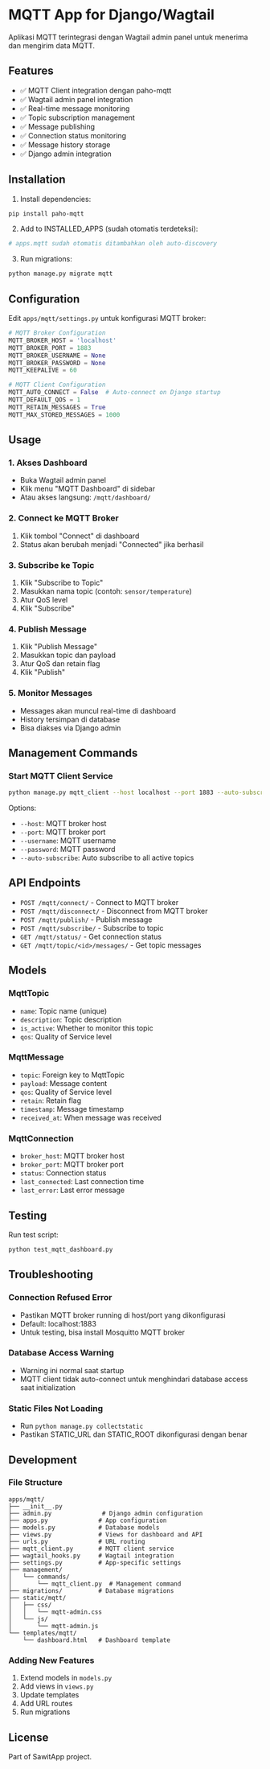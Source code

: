 # MQTT App for Django/Wagtail

Aplikasi MQTT terintegrasi dengan Wagtail admin panel untuk menerima dan mengirim data MQTT.

## Features

- ✅ MQTT Client integration dengan paho-mqtt
- ✅ Wagtail admin panel integration
- ✅ Real-time message monitoring
- ✅ Topic subscription management
- ✅ Message publishing
- ✅ Connection status monitoring
- ✅ Message history storage
- ✅ Django admin integration

## Installation

1. Install dependencies:
```bash
pip install paho-mqtt
```

2. Add to INSTALLED_APPS (sudah otomatis terdeteksi):
```python
# apps.mqtt sudah otomatis ditambahkan oleh auto-discovery
```

3. Run migrations:
```bash
python manage.py migrate mqtt
```

## Configuration

Edit `apps/mqtt/settings.py` untuk konfigurasi MQTT broker:

```python
# MQTT Broker Configuration
MQTT_BROKER_HOST = 'localhost'
MQTT_BROKER_PORT = 1883
MQTT_BROKER_USERNAME = None
MQTT_BROKER_PASSWORD = None
MQTT_KEEPALIVE = 60

# MQTT Client Configuration
MQTT_AUTO_CONNECT = False  # Auto-connect on Django startup
MQTT_DEFAULT_QOS = 1
MQTT_RETAIN_MESSAGES = True
MQTT_MAX_STORED_MESSAGES = 1000
```

## Usage

### 1. Akses Dashboard

- Buka Wagtail admin panel
- Klik menu "MQTT Dashboard" di sidebar
- Atau akses langsung: `/mqtt/dashboard/`

### 2. Connect ke MQTT Broker

1. Klik tombol "Connect" di dashboard
2. Status akan berubah menjadi "Connected" jika berhasil

### 3. Subscribe ke Topic

1. Klik "Subscribe to Topic"
2. Masukkan nama topic (contoh: `sensor/temperature`)
3. Atur QoS level
4. Klik "Subscribe"

### 4. Publish Message

1. Klik "Publish Message"
2. Masukkan topic dan payload
3. Atur QoS dan retain flag
4. Klik "Publish"

### 5. Monitor Messages

- Messages akan muncul real-time di dashboard
- History tersimpan di database
- Bisa diakses via Django admin

## Management Commands

### Start MQTT Client Service

```bash
python manage.py mqtt_client --host localhost --port 1883 --auto-subscribe
```

Options:
- `--host`: MQTT broker host
- `--port`: MQTT broker port  
- `--username`: MQTT username
- `--password`: MQTT password
- `--auto-subscribe`: Auto subscribe to all active topics

## API Endpoints

- `POST /mqtt/connect/` - Connect to MQTT broker
- `POST /mqtt/disconnect/` - Disconnect from MQTT broker
- `POST /mqtt/publish/` - Publish message
- `POST /mqtt/subscribe/` - Subscribe to topic
- `GET /mqtt/status/` - Get connection status
- `GET /mqtt/topic/<id>/messages/` - Get topic messages

## Models

### MqttTopic
- `name`: Topic name (unique)
- `description`: Topic description
- `is_active`: Whether to monitor this topic
- `qos`: Quality of Service level

### MqttMessage
- `topic`: Foreign key to MqttTopic
- `payload`: Message content
- `qos`: Quality of Service level
- `retain`: Retain flag
- `timestamp`: Message timestamp
- `received_at`: When message was received

### MqttConnection
- `broker_host`: MQTT broker host
- `broker_port`: MQTT broker port
- `status`: Connection status
- `last_connected`: Last connection time
- `last_error`: Last error message

## Testing

Run test script:
```bash
python test_mqtt_dashboard.py
```

## Troubleshooting

### Connection Refused Error
- Pastikan MQTT broker running di host/port yang dikonfigurasi
- Default: localhost:1883
- Untuk testing, bisa install Mosquitto MQTT broker

### Database Access Warning
- Warning ini normal saat startup
- MQTT client tidak auto-connect untuk menghindari database access saat initialization

### Static Files Not Loading
- Run `python manage.py collectstatic`
- Pastikan STATIC_URL dan STATIC_ROOT dikonfigurasi dengan benar

## Development

### File Structure
```
apps/mqtt/
├── __init__.py
├── admin.py              # Django admin configuration
├── apps.py              # App configuration
├── models.py            # Database models
├── views.py             # Views for dashboard and API
├── urls.py              # URL routing
├── mqtt_client.py       # MQTT client service
├── wagtail_hooks.py     # Wagtail integration
├── settings.py          # App-specific settings
├── management/
│   └── commands/
│       └── mqtt_client.py  # Management command
├── migrations/          # Database migrations
├── static/mqtt/
│   ├── css/
│   │   └── mqtt-admin.css
│   └── js/
│       └── mqtt-admin.js
└── templates/mqtt/
    └── dashboard.html   # Dashboard template
```

### Adding New Features

1. Extend models in `models.py`
2. Add views in `views.py`
3. Update templates
4. Add URL routes
5. Run migrations

## License

Part of SawitApp project.